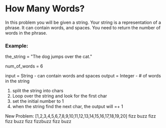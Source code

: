 <h1>How Many Words?</h1>

<p>In this problem you will be given a string. Your string is a representation of a phrase. It can contain words, and spaces. You need to return the number of words in the phrase.</p>

<h3>Example:</h3>

<p>the_string = "The dog jumps over the cat."</p>
<p>num_of_words = 6</p>


input = String - can contain words and spaces
output = Integer - # of words in the string

1. split the string into chars
2. Loop over the string and look for the first char
3. set the initial number to 1
4. when the string find the next char, the output will =+ 1

New Problem: 
[1,2,3,4,5,6,7,8,9,10,11,12,13,14,15,16,17,18,19,20]
fizz
buzz
fizz
fizz
buzz
fizz
fizzbuzz
fizz
buzz
